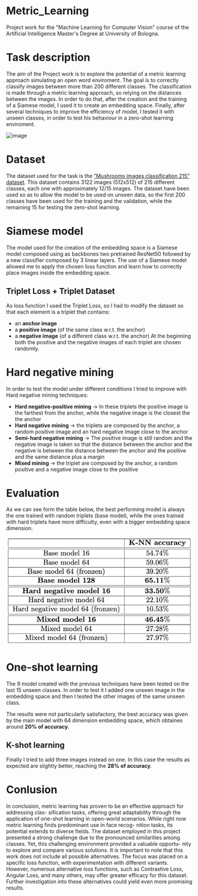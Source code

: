 # Metric_Learning

Project work for the "Machine Learning for Computer Vision" course of the Artificial Intelligence Master's Degree at University of Bologna.

# Task description
The aim of the Project work is to explore the potential of a metric learning approach simulating an open word enviroment. The goal is to correctly classify images between more than 200 different classes. The classification is made through a metric learning approach, so relying on the distances between the images. In order to do that, after the creation and the training of a Siamese model, I used it to create an embedding space. 
Finally, after several techniques to improve the efficiency of model, I tested it with unseen classes, in order to test his behaviour in a zero-shot learning enviroment.

![image](https://github.com/daniele-marini/Metric_Learning/blob/main/imgs/cluster.png)

# Dataset
The dataset used for the task is the [”Mushrooms images classification 215” dataset](https://www.kaggle.com/datasets/daniilonishchenko/mushrooms-images-classification-215). 
This dataset contains 3122 images (512x512) of 215 different classes, each one with approximately 12/15 images.
The dataset have been used so as to allow the model to be used on unseen data, so the first 200 classes have been used for the training and the validation, while the remaining 15 for testing the zero-shot learning.

# Siamese model
The model used for the creation of the embedding space is a Siamese model composed using as backbones two pretrained ResNet50 followed by a new classifier composed by 3 linear layers. 
The use of a Siamese model allowed me to apply the chosen loss function and learn how to correctly place images inside the embedding space.

## Triplet Loss + Triplet Dataset
As loss function I used the Triplet Loss, so I had to modify the dataset so that each element is a triplet that contains:
* an **anchor image**
* a **positive image** (of the same class w.r.t. the anchor)
* a **negative image** (of a different class w.r.t. the anchor)
At the beginning both the positive and the negative images of each triplet are chosen randomly.

# Hard negative mining
In order to test the model under different conditions I tried to improve with Hard negative mining techniques:
* **Hard negative-positive mining** -> In these triplets the positive image is the farthest from the anchor, while the negative image is the closest the the anchor
* **Hard negative mining** -> the triplets are composed by the anchor, a random positive image and an hard negative image close to the anchor
* **Semi-hard negative mining** -> The positive image is still random and the negative image is taken so that the distance between the anchor and the negative is between the distance between the anchor and the positive and the same distance plus a margin
* **Mixed mining** -> the triplet are composed by the anchor, a random positive and a negative image close to the positive

# Evaluation
As we can see form the table below, the best performing model is always the one trained with random triplets (base model), while the ones trained with hard triplets have more difficulty, even with a bigger embedding space dimension.

![image](https://github.com/daniele-marini/Metric_Learning/blob/main/imgs/accuracy_table.png)

# One-shot learning
The 9 model created with the previous techniques have been tested on the last 15 unseen classes. In order to test it I added one unseen image in the embedding space and then I tested the other images of the same unseen class.

The results were not particularly satisfactory, the best accuracy was given by the main model with 64 dimension embedding space, which obtaines around **20% of accuracy**.
## K-shot learning
Finally I tried to add three images instead on one.
In this case the results as expected are slightly better, reaching the **28% of accuracy**.

# Conlusion
In conclusion, metric learning has proven to be an effective approach for addressing clas- sification tasks, offering great adaptability through the application of one-shot learning in open-world scenarios. While right now metric learning finds predominant use in face recog- nition tasks, its potential extends to diverse fields.
The dataset employed in this project presented a strong challenge due to the pronounced similarities among classes. Yet, this challenging environment provided a valuable opportu- nity to explore and compare various solutions.
It is important to note that this work does not include all possible alternatives. The focus was placed on a specific loss function, with experimentation with different variants. However, numerous alternative loss functions, such as Contrastive Loss, Angular Loss, and many others, may offer greater efficacy for this dataset.
Further investigation into these alternatives could yield even more promising results.
